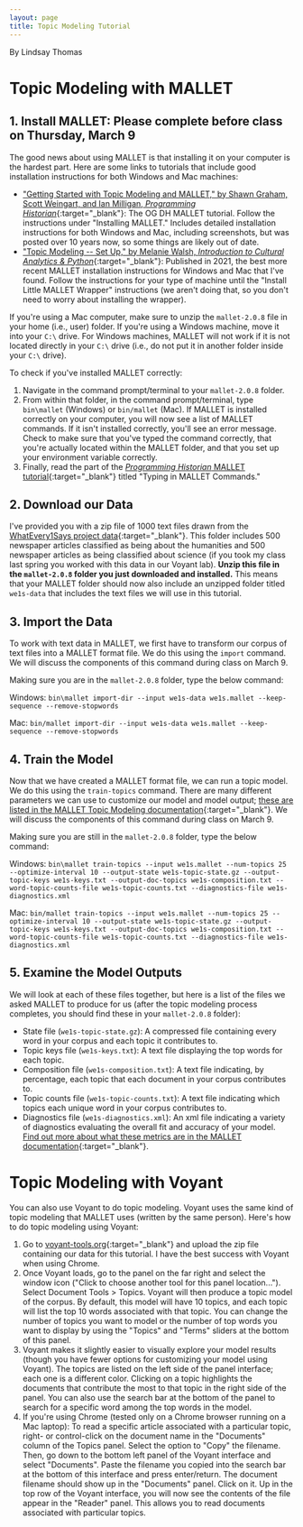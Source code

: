 ```yaml
---
layout: page
title: Topic Modeling Tutorial
---
```

By Lindsay Thomas
# Topic Modeling with MALLET
## 1. Install MALLET: Please complete before class on Thursday, March 9
The good news about using MALLET is that installing it on your computer is the hardest part. Here are some links to tutorials that include good installation instructions for both Windows and Mac machines:

- ["Getting Started with Topic Modeling and MALLET," by Shawn Graham, Scott Weingart, and Ian Milligan, *Programming Historian*](http://programminghistorian.org/en/lessons/topic-modeling-and-mallet){:target="_blank"}: The OG DH MALLET tutorial. Follow the instructions under "Installing MALLET." Includes detailed installation instructions for both Windows and Mac, including screenshots, but was posted over 10 years now, so some things are likely out of date.
- ["Topic Modeling -- Set Up," by Melanie Walsh, *Introduction to Cultural Analytics & Python*](https://melaniewalsh.github.io/Intro-Cultural-Analytics/05-Text-Analysis/07-Topic-Modeling-Set-Up.html){:target="_blank"}: Published in 2021, the best more recent MALLET installation instructions for Windows and Mac that I've found. Follow the instructions for your type of machine until the "Install Little MALLET Wrapper" instructions (we aren't doing that, so you don't need to worry about installing the wrapper).

If you're using a Mac computer, make sure to unzip the `mallet-2.0.8` file in  your home (i.e., user) folder. If you're using a Windows machine, move it into your `C:\` drive. For Windows machines, MALLET will not work if it is not located directly in your `C:\` drive (i.e., do not put it in another folder inside your `C:\` drive).

To check if you've installed MALLET correctly:
1. Navigate in the command prompt/terminal to your `mallet-2.0.8` folder.
2. From within that folder, in the command prompt/terminal, type `bin\mallet` (Windows) or `bin/mallet` (Mac). If MALLET is installed correctly on your computer, you will now see a list of MALLET commands. If it isn't installed correctly, you'll see an error message. Check to make sure that you've typed the command correctly, that you're actually located within the MALLET folder, and that you set up your environment variable correctly.
3. Finally, read the part of the [*Programming Historian* MALLET tutorial](http://programminghistorian.org/en/lessons/topic-modeling-and-mallet){:target="_blank"} titled "Typing in MALLET Commands."

## 2. Download our Data
I've provided you with a zip file of 1000 text files drawn from the [WhatEvery1Says project data](https://we1s.ucsb.edu/research/we1s-materials/datasets/){:target="_blank"}. This folder includes 500 newspaper articles classified as being about the humanities and 500 newspaper articles as being classified about science (if you took my class last spring you worked with this data in our Voyant lab). **Unzip this file in the `mallet-2.0.8` folder you just downloaded and installed.** This means that your MALLET folder should now also include an unzipped folder titled `we1s-data` that includes the text files we will use in this tutorial.

## 3. Import the Data
To work with text data in MALLET, we first have to transform our corpus of text files into a MALLET format file. We do this using the `import` command. We will discuss the components of this command during class on March 9.

Making sure you are in the `mallet-2.0.8` folder, type the below command:

Windows:
`bin\mallet import-dir --input we1s-data we1s.mallet --keep-sequence --remove-stopwords`

Mac:
`bin/mallet import-dir --input we1s-data we1s.mallet --keep-sequence --remove-stopwords`

## 4. Train the Model
Now that we have created a MALLET format file, we can run a topic model. We do this using the `train-topics` command. There are many different parameters we can use to customize our model and model output; [these are listed in the MALLET Topic Modeling documentation](https://mimno.github.io/Mallet/topics){:target="_blank"}. We will discuss the components of this command during class on March 9.

Making sure you are still in the `mallet-2.0.8` folder, type the below command:

Windows:
`bin\mallet train-topics --input we1s.mallet --num-topics 25 --optimize-interval 10 --output-state we1s-topic-state.gz --output-topic-keys we1s-keys.txt --output-doc-topics we1s-composition.txt --word-topic-counts-file we1s-topic-counts.txt --diagnostics-file we1s-diagnostics.xml`

Mac:
`bin/mallet train-topics --input we1s.mallet --num-topics 25 --optimize-interval 10 --output-state we1s-topic-state.gz --output-topic-keys we1s-keys.txt --output-doc-topics we1s-composition.txt --word-topic-counts-file we1s-topic-counts.txt --diagnostics-file we1s-diagnostics.xml`

## 5. Examine the Model Outputs
We will look at each of these files together, but here is a list of the files we asked MALLET to produce for us (after the topic modeling process completes, you should find these in your `mallet-2.0.8` folder):

- State file (`we1s-topic-state.gz`): A compressed file containing every word in your corpus and each topic it contributes to.
- Topic keys file (`we1s-keys.txt`): A text file displaying the top words for each topic.
- Composition file (`we1s-composition.txt`): A text file indicating, by percentage, each topic that each document in your corpus contributes to.
- Topic counts file (`we1s-topic-counts.txt`): A text file indicating which topics each unique word in your corpus contributes to.
- Diagnostics file (`we1s-diagnostics.xml`): An xml file indicating a variety of diagnostics evaluating the overall fit and accuracy of your model. [Find out more about what these metrics are in the MALLET documentation](https://mallet.cs.umass.edu/diagnostics.php){:target="_blank"}.

# Topic Modeling with Voyant
You can also use Voyant to do topic modeling. Voyant uses the same kind of topic modeling that MALLET uses (written by the same person). Here's how to do topic modeling using Voyant:

1. Go to [voyant-tools.org](https://voyant-tools.org/){:target="_blank"} and upload the zip file containing our data for this tutorial. I have the best success with Voyant when using Chrome.
2. Once Voyant loads, go to the panel on the far right and select the window icon ("Click to choose another tool for this panel location..."). Select Document Tools > Topics. Voyant will then produce a topic model of the corpus. By default, this model will have 10 topics, and each topic will list the top 10 words associated with that topic. You can change the number of topics you want to model or the number of top words you want to display by using the "Topics" and "Terms" sliders at the bottom of this panel.
3. Voyant makes it slightly easier to visually explore your model results (though you have fewer options for customizing your model using Voyant). The topics are listed on the left side of the panel interface; each one is a different color. Clicking on a topic highlights the documents that contribute the most to that topic in the right side of the panel. You can also use the search bar at the bottom of the panel to search for a specific word among the top words in the model.
4. If you're using Chrome (tested only on a Chrome browser running on a Mac laptop): To read a specific article associated with a particular topic, right- or control-click on the document name in the "Documents" column of the Topics panel. Select the option to "Copy" the filename. Then, go down to the bottom left panel of the Voyant interface and select "Documents". Paste the filename you copied into the search bar at the bottom of this interface and press enter/return. The document filename should show up in the "Documents" panel. Click on it. Up in the top row of the Voyant interface, you will now see the contents of the file appear in the "Reader" panel. This allows you to read documents associated with particular topics.
